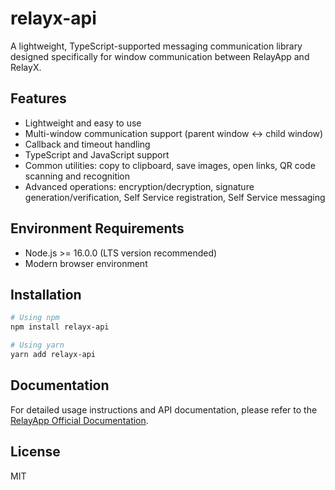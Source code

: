 # relayx-api

A lightweight, TypeScript-supported messaging communication library designed specifically for window communication between RelayApp and RelayX.

## Features

- Lightweight and easy to use
- Multi-window communication support (parent window ↔ child window)
- Callback and timeout handling
- TypeScript and JavaScript support
- Common utilities: copy to clipboard, save images, open links, QR code scanning and recognition
- Advanced operations: encryption/decryption, signature generation/verification, Self Service registration, Self Service messaging

## Environment Requirements

- Node.js >= 16.0.0 (LTS version recommended)
- Modern browser environment

## Installation

```bash
# Using npm
npm install relayx-api

# Using yarn
yarn add relayx-api
```

## Documentation

For detailed usage instructions and API documentation, please refer to the [RelayApp Official Documentation](https://docs.relayx.xyz).

## License

MIT
